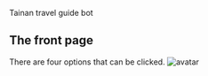 Tainan travel guide bot

## The front page
There are four options that can be clicked.
![avatar](/Users/mac/Desktop/LineBot0705/images/front_page.png)
